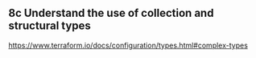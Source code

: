 ## 8c 	Understand the use of collection and structural types

https://www.terraform.io/docs/configuration/types.html#complex-types